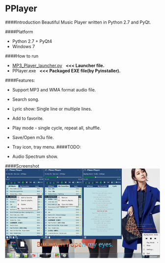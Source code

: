 # PPlayer
####Introduction
Beautiful Music Player written in Python 2.7 and PyQt.

####Platform
* Python 2.7 + PyQt4
* Windows 7

####How to run
* <a href="https://github.com/wn0112/PPlayer/blob/master/MP3_Player_launcher.py">MP3_Player_launcher.py</a> &nbsp;  <b><<< Launcher file.</b>
* PPlayer.exe  &nbsp;&nbsp;<b><<<  Packaged EXE file(by Pyinstaller).</b>

####Features:

* Support MP3 and WMA format audio file.

* Search song.

* Lyric show: Single line or multiple lines.

* Add to favorite.

* Play mode - single cycle, repeat all, shuffle.

* Save/Open m3u file.

* Tray icon, tray menu.
####TODO:
* Audio Spectrum show.

####Screenshot
![Screenshot](https://github.com/wn0112/PPlayer/blob/master/screenshot.png)
